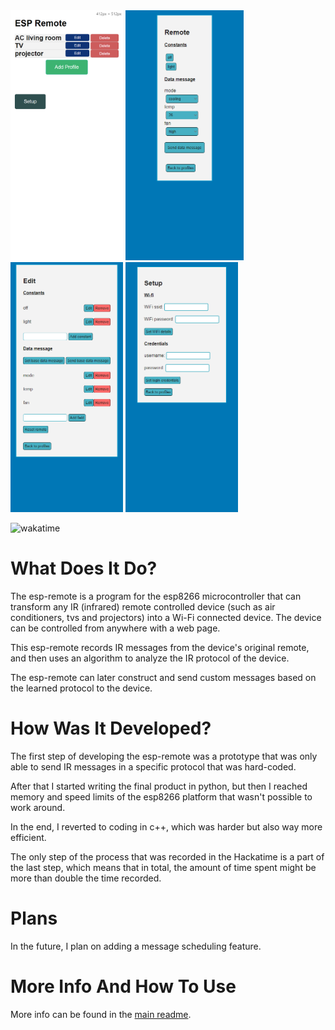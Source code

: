 <img alt="profiles.png" height="400" src="https://raw.githubusercontent.com/orgaPumpkin/esp-remote-project/refs/heads/master/profiles.png"/>
<img alt="remote.png" height="400" src="https://raw.githubusercontent.com/orgaPumpkin/esp-remote-project/refs/heads/master/remote.png"/>
<img alt="edit.png" height="400" src="https://raw.githubusercontent.com/orgaPumpkin/esp-remote-project/refs/heads/master/edit.png"/>
<img alt="setup.png" height="400" src="https://raw.githubusercontent.com/orgaPumpkin/esp-remote-project/refs/heads/master/setup.png"/>

![wakatime](https://img.shields.io/endpoint?url=https%3A%2F%2Fwaka.hackclub.com%2Fapi%2Fcompat%2Fshields%2Fv1%2FU07QBRYGVHC%2Fall_time%2Fproject%253Aesp-remote)

# What Does It Do?
The esp-remote is a program for the esp8266 microcontroller that can transform any IR (infrared)
remote controlled device (such as air conditioners, tvs and projectors) into a Wi-Fi connected device.
The device can be controlled from anywhere with a web page.

This esp-remote records IR messages from the device's original remote,
and then uses an algorithm to analyze the IR protocol of the device.

The esp-remote can later construct and send custom messages based on the learned protocol to the device.

# How Was It Developed?
The first step of developing the esp-remote was a prototype that was only able to send IR messages in
a specific protocol that was hard-coded.

After that I started writing the final product in python,
but then I reached memory and speed limits of the esp8266 platform that wasn't possible to work around.

In the end, I reverted to coding in c++, which was harder but also way more efficient.

The only step of the process that was recorded in the Hackatime is a part of the last step,
which means that in total, the amount of time spent might be more than double the time recorded.

# Plans
In the future, I plan on adding a message scheduling feature.

# More Info And How To Use
More info can be found in the [main readme](https://github.com/orgaPumpkin/esp-remote-project/blob/master/readme.md).

